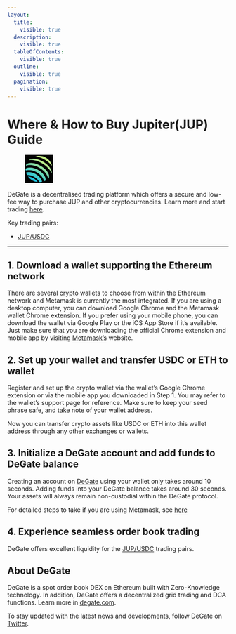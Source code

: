 ```yaml
---
layout:
  title:
    visible: true
  description:
    visible: true
  tableOfContents:
    visible: true
  outline:
    visible: true
  pagination:
    visible: true
---
```


# Where & How to Buy Jupiter(JUP) Guide

<figure><img src="../images/jup_0x8687a10bca6f139b25eb31020fcabb57822147641716284872185.jpg" alt="JUP" width="64"><figcaption></figcaption></figure>

DeGate is a decentralised trading platform which offers a secure and low-fee way to purchase JUP and other cryptocurrencies. Learn more and start trading [here](https://app.degate.com/trade/USDC/0x8687a10bca6f139b25eb31020fcabb5782214764?utm_source=howtobuy).&#x20;

Key trading pairs:

* [JUP/USDC](https://app.degate.com/trade/USDC/0x8687a10bca6f139b25eb31020fcabb5782214764?utm_source=howtobuy)

***

## 1. Download a wallet supporting the Ethereum network

There are several crypto wallets to choose from within the Ethereum network and Metamask is currently the most integrated. If you are using a desktop computer, you can download Google Chrome and the Metamask wallet Chrome extension. If you prefer using your mobile phone, you can download the wallet via Google Play or the iOS App Store if it’s available. Just make sure that you are downloading the official Chrome extension and mobile app by visiting [Metamask’s](https://metamask.io/) website.

## 2. Set up your wallet and transfer USDC or ETH to wallet

Register and set up the crypto wallet via the wallet’s Google Chrome extension or via the mobile app you downloaded in Step 1. You may refer to the wallet’s support page for reference. Make sure to keep your seed phrase safe, and take note of your wallet address.&#x20;

Now you can transfer crypto assets like USDC or ETH into this wallet address through any other exchanges or wallets.

## 3. Initialize a DeGate account and add funds to DeGate balance

Creating an account on [DeGate](https://app.degate.com/?utm_source=JUP_howtobuy) using your wallet only takes around 10 seconds. Adding funds into your DeGate balance takes around 30 seconds. Your assets will always remain non-custodial within the DeGate protocol.

For detailed steps to take if you are using Metamask, see [here](https://docs.degate.com/v/product_en/main-features/wallet-connectivity/metamask)

## 4. Experience seamless order book trading

DeGate offers excellent liquidity for the [JUP/USDC](https://app.degate.com/trade/USDC/0x8687a10bca6f139b25eb31020fcabb5782214764?utm_source=howtobuy) trading pairs.&#x20;

## About DeGate

DeGate is a spot order book DEX on Ethereum built with Zero-Knowledge technology. In addition, DeGate offers a decentralized grid trading and DCA functions.  Learn more in [degate.com](https://degate.com/?utm_source=JUP_howtobuy).

To stay updated with the latest news and developments, follow DeGate on [Twitter](https://twitter.com/degatedex).
